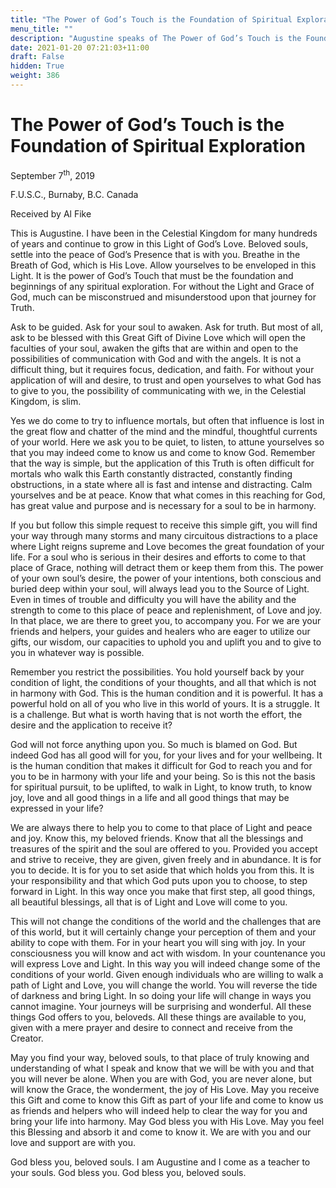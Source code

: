 ```yaml
---
title: "The Power of God’s Touch is the Foundation of Spiritual Exploration"
menu_title: ""
description: "Augustine speaks of The Power of God’s Touch is the Foundation of Spiritual Exploration"
date: 2021-01-20 07:21:03+11:00
draft: False
hidden: True
weight: 386
---
```

# The Power of God’s Touch is the Foundation of Spiritual Exploration

September 7<sup>th</sup>, 2019

F.U.S.C., Burnaby, B.C. Canada

Received by Al Fike


This is Augustine. I have been in the Celestial Kingdom for many hundreds of years and continue to grow in this Light of God’s Love. Beloved souls, settle into the peace of God’s Presence that is with you. Breathe in the Breath of God, which is His Love. Allow yourselves to be enveloped in this Light. It is the power of God’s Touch that must be the foundation and beginnings of any spiritual exploration. For without the Light and Grace of God, much can be misconstrued and misunderstood upon that journey for Truth. 

Ask to be guided. Ask for your soul to awaken. Ask for truth. But most of all, ask to be blessed with this Great Gift of Divine Love which will open the faculties of your soul, awaken the gifts that are within and open to the possibilities of communication with God and with the angels. It is not a difficult thing, but it requires focus, dedication, and faith. For without your application of will and desire, to trust and open yourselves to what God has to give to you, the possibility of communicating with we, in the Celestial Kingdom, is slim. 

Yes we do come to try to influence mortals, but often that influence is lost in the great flow and chatter of the mind and the mindful, thoughtful currents of your world. Here we ask you to be quiet, to listen, to attune yourselves so that you may indeed come to know us and come to know God. Remember that the way is simple, but the application of this Truth is often difficult for mortals who walk this Earth constantly distracted, constantly finding obstructions, in a state where all is fast and intense and distracting. Calm yourselves and be at peace. Know that what comes in this reaching for God, has great value and purpose and is necessary for a soul to be in harmony. 

If you but follow this simple request to receive this simple gift, you will find your way through many storms and many circuitous distractions to a place where Light reigns supreme and Love becomes the great foundation of your life. For a soul who is serious in their desires and efforts to come to that place of Grace, nothing will detract them or keep them from this. The power of your own soul’s desire, the power of your intentions, both conscious and buried deep within your soul, will always lead you to the Source of Light. Even in times of trouble and difficulty you will have the ability and the strength to come to this place of peace and replenishment, of Love and joy. In that place, we are there to greet you, to accompany you. For we are your friends and helpers, your guides and healers who are eager to utilize our gifts, our wisdom, our capacities to uphold you and uplift you and to give to you in whatever way is possible. 

Remember you restrict the possibilities. You hold yourself back by your condition of light, the conditions of your thoughts, and all that which is not in harmony with God. This is the human condition and it is powerful. It has a powerful hold on all of you who live in this world of yours. It is a struggle. It is a challenge. But what is worth having that is not worth the effort, the desire and the application to receive it? 

God will not force anything upon you. So much is blamed on God. But indeed God has all good will for you, for your lives and for your wellbeing. It is the human condition that makes it difficult for God to reach you and for you to be in harmony with your life and your being. So is this not the basis for spiritual pursuit, to be uplifted, to walk in Light, to know truth, to know joy, love and all good things in a life and all good things that may be expressed in your life? 

We are always there to help you to come to that place of Light and peace and joy. Know this, my beloved friends. Know that all the blessings and treasures of the spirit and the soul are offered to you. Provided you accept and strive to receive, they are given, given freely and in abundance. It is for you to decide. It is for you to set aside that which holds you from this. It is your responsibility and that which God puts upon you to choose, to step forward in Light. In this way once you make that first step, all good things, all beautiful blessings, all that is of Light and Love will come to you. 

This will not change the conditions of the world and the challenges that are of this world, but it will certainly change your perception of them and your ability to cope with them. For in your heart you will sing with joy. In your consciousness you will know and act with wisdom. In your countenance you will express Love and Light. In this way you will indeed change some of the conditions of your world. Given enough individuals who are willing to walk a path of Light and Love, you will change the world. You will reverse the tide of darkness and bring Light. In so doing your life will change in ways you cannot imagine. Your journeys will be surprising and wonderful. All these things God offers to you, beloveds. All these things are available to you, given with a mere prayer and desire to connect and receive from the Creator.

May you find your way, beloved souls, to that place of truly knowing and understanding of what I speak and know that we will be with you and that you will never be alone. When you are with God, you are never alone, but will know the Grace, the wonderment, the joy of His Love. May you receive this Gift and come to know this Gift as part of your life and come to know us as friends and helpers who will indeed help to clear the way for you and bring your life into harmony. May God bless you with His Love. May you feel this Blessing and absorb it and come to know it. We are with you and our love and support are with you. 

God bless you, beloved souls. I am Augustine and I come as a teacher to your souls. God bless you. God bless you, beloved souls.